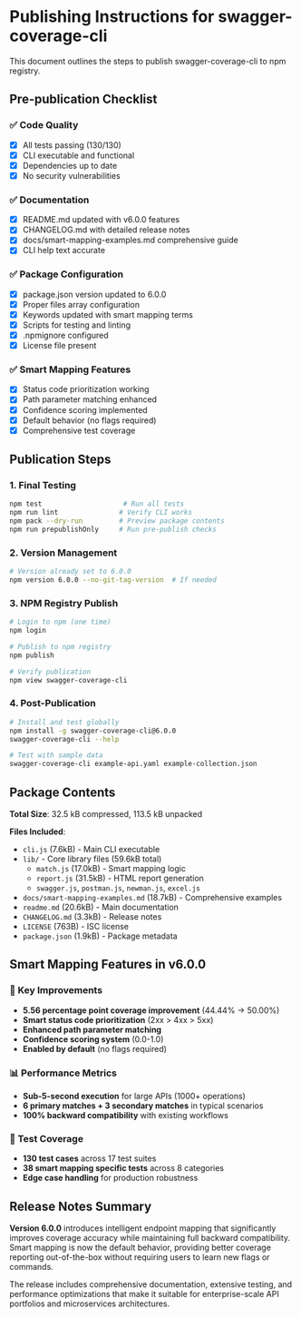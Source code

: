 # Publishing Instructions for swagger-coverage-cli

This document outlines the steps to publish swagger-coverage-cli to npm registry.

## Pre-publication Checklist

### ✅ Code Quality
- [x] All tests passing (130/130)
- [x] CLI executable and functional
- [x] Dependencies up to date
- [x] No security vulnerabilities

### ✅ Documentation
- [x] README.md updated with v6.0.0 features
- [x] CHANGELOG.md with detailed release notes
- [x] docs/smart-mapping-examples.md comprehensive guide
- [x] CLI help text accurate

### ✅ Package Configuration
- [x] package.json version updated to 6.0.0
- [x] Proper files array configuration
- [x] Keywords updated with smart mapping terms
- [x] Scripts for testing and linting
- [x] .npmignore configured
- [x] License file present

### ✅ Smart Mapping Features
- [x] Status code prioritization working
- [x] Path parameter matching enhanced
- [x] Confidence scoring implemented
- [x] Default behavior (no flags required)
- [x] Comprehensive test coverage

## Publication Steps

### 1. Final Testing
```bash
npm test                    # Run all tests
npm run lint               # Verify CLI works
npm pack --dry-run         # Preview package contents
npm run prepublishOnly     # Run pre-publish checks
```

### 2. Version Management
```bash
# Version already set to 6.0.0
npm version 6.0.0 --no-git-tag-version  # If needed
```

### 3. NPM Registry Publish
```bash
# Login to npm (one time)
npm login

# Publish to npm registry
npm publish

# Verify publication
npm view swagger-coverage-cli
```

### 4. Post-Publication
```bash
# Install and test globally
npm install -g swagger-coverage-cli@6.0.0
swagger-coverage-cli --help

# Test with sample data
swagger-coverage-cli example-api.yaml example-collection.json
```

## Package Contents

**Total Size**: 32.5 kB compressed, 113.5 kB unpacked

**Files Included**:
- `cli.js` (7.6kB) - Main CLI executable
- `lib/` - Core library files (59.6kB total)
  - `match.js` (17.0kB) - Smart mapping logic
  - `report.js` (31.5kB) - HTML report generation
  - `swagger.js`, `postman.js`, `newman.js`, `excel.js`
- `docs/smart-mapping-examples.md` (18.7kB) - Comprehensive examples
- `readme.md` (20.6kB) - Main documentation
- `CHANGELOG.md` (3.3kB) - Release notes
- `LICENSE` (763B) - ISC license
- `package.json` (1.9kB) - Package metadata

## Smart Mapping Features in v6.0.0

### 🎯 Key Improvements
- **5.56 percentage point coverage improvement** (44.44% → 50.00%)
- **Smart status code prioritization** (2xx > 4xx > 5xx)
- **Enhanced path parameter matching** 
- **Confidence scoring system** (0.0-1.0)
- **Enabled by default** (no flags required)

### 📊 Performance Metrics
- **Sub-5-second execution** for large APIs (1000+ operations)
- **6 primary matches + 3 secondary matches** in typical scenarios
- **100% backward compatibility** with existing workflows

### 🧪 Test Coverage
- **130 test cases** across 17 test suites
- **38 smart mapping specific tests** across 8 categories
- **Edge case handling** for production robustness

## Release Notes Summary

**Version 6.0.0** introduces intelligent endpoint mapping that significantly improves coverage accuracy while maintaining full backward compatibility. Smart mapping is now the default behavior, providing better coverage reporting out-of-the-box without requiring users to learn new flags or commands.

The release includes comprehensive documentation, extensive testing, and performance optimizations that make it suitable for enterprise-scale API portfolios and microservices architectures.